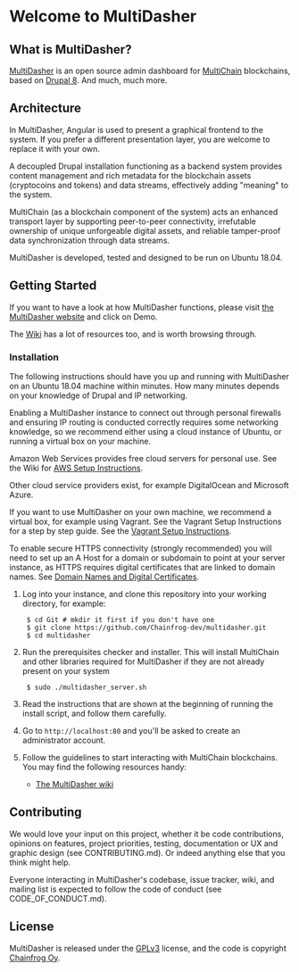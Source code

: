 # Welcome to MultiDasher

## What is MultiDasher?

[MultiDasher](http://www.multidasher.org/) is an open source admin dashboard for [MultiChain](http://www.multichain.com/) blockchains, based on [Drupal 8](http://www.drupal.org/). And much, much more.

## Architecture

In MultiDasher, Angular is used to present a graphical frontend to the system. If you prefer a different presentation layer, you are welcome to replace it with your own.

A decoupled Drupal installation functioning as a backend system provides content management and rich metadata for the blockchain assets (cryptocoins and tokens) and data streams, effectively adding "meaning" to the system.

MultiChain (as a blockchain component of the system) acts an enhanced transport layer by supporting peer-to-peer connectivity, irrefutable ownership of unique unforgeable digital assets, and reliable tamper-proof data synchronization through data streams.

MultiDasher is developed, tested and designed to be run on Ubuntu 18.04.

## Getting Started

If you want to have a look at how MultiDasher functions, please visit [the MultiDasher website](https://multidasher.org/) and click on Demo.

The [Wiki](https://github.com/Chainfrog-dev/multidasher/wiki) has a lot of resources too, and is worth browsing through.

### Installation

The following instructions should have you up and running with MultiDasher on an Ubuntu 18.04 machine within minutes. How many minutes depends on your knowledge of Drupal and IP networking.

Enabling a MultiDasher instance to connect out through personal firewalls and ensuring IP routing is conducted correctly requires some networking knowledge, so we recommend either using a cloud instance of Ubuntu, or running a virtual box on your machine.

Amazon Web Services provides free cloud servers for personal use. See the Wiki for [AWS Setup Instructions]( https://github.com/Chainfrog-dev/multidasher/wiki/AWS-Setup-Instructions).

Other cloud service providers exist, for example DigitalOcean and Microsoft Azure.

If you want to use MultiDasher on your own machine, we recommend a virtual box, for example using Vagrant. See the Vagrant Setup Instructions for a step by step guide. See the [Vagrant Setup Instructions](https://github.com/Chainfrog-dev/multidasher/wiki/Vagrant-Setup-Instructions).

To enable secure HTTPS connectivity (strongly recommended) you will need to set up an A Host for a domain or subdomain to point at your server instance, as HTTPS requires digital certificates that are linked to domain names. See [Domain Names and Digital Certificates](https://github.com/Chainfrog-dev/multidasher/wiki/Domain-Names-and-Digital-Certificates).

1. Log into your instance, and clone this repository into your working directory, for example:

        $ cd Git # mkdir it first if you don't have one
        $ git clone https://github.com/Chainfrog-dev/multidasher.git
        $ cd multidasher
        
2. Run the prerequisites checker and installer. This will install MultiChain and other libraries required for MultiDasher if they are not already present on your system

        $ sudo ./multidasher_server.sh
        
3. Read the instructions that are shown at the beginning of running the install script, and follow them carefully.

4. Go to `http://localhost:80` and you'll be asked to create an administrator account.

5. Follow the guidelines to start interacting with MultiChain blockchains. You may find
   the following resources handy:
    * [The MultiDasher wiki](https://github.com/Chainfrog-dev/multidasher/wiki)

## Contributing

We would love your input on this project, whether it be code contributions, opinions on features, project priorities, testing, documentation or UX and graphic design (see CONTRIBUTING.md). Or indeed anything else that you think might help.

Everyone interacting in MultiDasher's codebase, issue tracker, wiki, and mailing list is expected to follow the code of conduct (see CODE_OF_CONDUCT.md).

## License

MultiDasher is released under the [GPLv3](http://www.gnu.org/licenses/gpl.html) license, and the code is copyright [Chainfrog Oy](http://www.chainfrog.com/).
